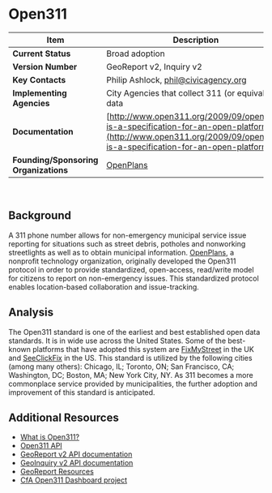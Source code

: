# Open311

| Item | Description |
| --- | --- |
| **Current Status** | Broad adoption |
| **Version Number** | GeoReport v2, Inquiry v2 |
| **Key Contacts** | Philip Ashlock, phil@civicagency.org |
| **Implementing Agencies** | City Agencies that collect 311 (or equivalent) data |
| **Documentation** | [http://www.open311.org/2009/09/open311-is-a-specification-for-an-open-platform/](http://www.open311.org/2009/09/open311-is-a-specification-for-an-open-platform/) |
| **Founding/Sponsoring Organizations** | [OpenPlans](http://openplans.org/) |
<br>

## Background

A 311 phone number allows for non-emergency municipal service issue reporting for situations such as street debris, potholes and nonworking streetlights as well as to obtain municipal information. [OpenPlans](http://openplans.org/), a nonprofit technology organization, originally developed the Open311 protocol in order to provide standardized, open-access, read/write model for citizens to report on non-emergency issues. This standardized protocol enables location-based collaboration and issue-tracking.

## Analysis

The Open311 standard is one of the earliest and best established open data standards. It is in wide use across the United States. Some of the best-known platforms that have adopted this system are [FixMyStreet](https://www.fixmystreet.com/) in the UK and [SeeClickFix](http://en.seeclickfix.com/) in the US. This standard is utilized by the following cities (among many others): Chicago, IL; Toronto, ON; San Francisco, CA; Washington, DC; Boston, MA; New York City, NY. As 311 becomes a more commonplace service provided by municipalities, the further adoption and improvement of this standard is anticipated.

## Additional Resources

* [What is Open311?](http://www.open311.org/learn/)
* [Open311 API](http://wiki.open311.org/API)
* [GeoReport v2 API documentation](http://wiki.open311.org/GeoReport_v2/)
* [GeoInquiry v2 API documentation](http://wiki.open311.org/Inquiry_v1/)
* [GeoReport Resources](http://wiki.open311.org/GeoReport_v2/Resources)
* [CfA Open311 Dashboard project](https://github.com/codeforamerica/open311dashboard)
